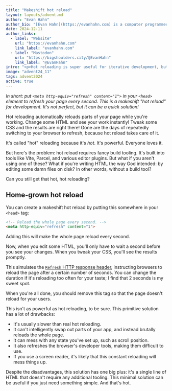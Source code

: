 ```yaml
---
title: "Makeshift hot reload"
layout: layouts/advent.md
author: "Evan Hahn"
author_bio: "[Evan Hahn](https://evanhahn.com) is a computer programmer. He's worked in security at [Signal](https://signal.org), the encrypted messenger, and on [Helmet](https://helmetjs.github.io/), a Node security module. He's worked on non-profit peer-to-peer software at [Awana Digital](https://awana.digital). He's written a couple of JavaScript books, such as [Express in Action](https://www.manning.com/books/express-in-action). He loves a good panini."
date: 2024-12-11
author_links:
  - label: "Website"
    url: "https://evanhahn.com"
    link_label: "evanhahn.com"
  - label: "Mastodon"
    url: "https://bigshoulders.city/@EvanHahn"
    link_label: "@EvanHahn"
intro: "<p>Hot reloading is super useful for iterative development, but it can require fancy tooling. If you don't have that, you can put a single tag in your `<head>` to hack in some of the same effect.</p>"
image: "advent24_11"
tags: advent2024
active: true
---
```


*In short: put `<meta http-equiv="refresh" content="1">` in your `<head>` element to refresh your page every second. This is a makeshift "hot reload" for development. It's not perfect, but it can be a quick solution!*

Hot reloading automatically reloads parts of your page while you're working. Change some HTML and see your work instantly! Tweak some CSS and the results are right there! Gone are the days of repeatedly switching to your browser to refresh, because hot reload takes care of it.

It's called "hot" reloading because it's *hot*. It's powerful. Everyone loves it.

But here's the problem: hot reload requires fancy build tooling. It's built into tools like Vite, Parcel, and various editor plugins. But what if you aren't using one of these? What if you're writing HTML the way God intended: by editing some damn files on disk? In other words, without a build tool?

Can you still get that hot, hot reloading?

## Home-grown hot reload

You can create a makeshift hot reload by putting this somewhere in your `<head>` tag:

```html
<!-- Reload the whole page every second. -->
<meta http-equiv="refresh" content="1">
```

Adding this will make the whole page reload every second.

Now, when you edit some HTML, you'll only have to wait a second before you see your changes. When you tweak your CSS, you'll see the results promptly.

This simulates the [`Refresh` HTTP response header](https://developer.mozilla.org/en-US/docs/Web/HTTP/Headers/Refresh), instructing browsers to reload the page after a certain number of seconds. You can change the duration if it's reloading too often for your taste; I find that 2 seconds is my sweet spot.

When you're all done, you should remove this tag so that the page doesn't reload for your users.

This isn't as powerful as hot reloading, to be sure. This primitive solution has a lot of drawbacks:

- It's usually slower than real hot reloading.
- It can't intelligently swap out parts of your app, and instead brutally reloads the whole page.
- It can mess with any state you've set up, such as scroll position.
- It also refreshes the browser's developer tools, making them difficult to use.
- If you use a screen reader, it's likely that this constant reloading will mess things up.

Despite the disadvantages, this solution has one big plus: it's a single line of HTML that doesn't require any additional tooling. This minimal solution can be useful if you just need something simple. And that's hot.

